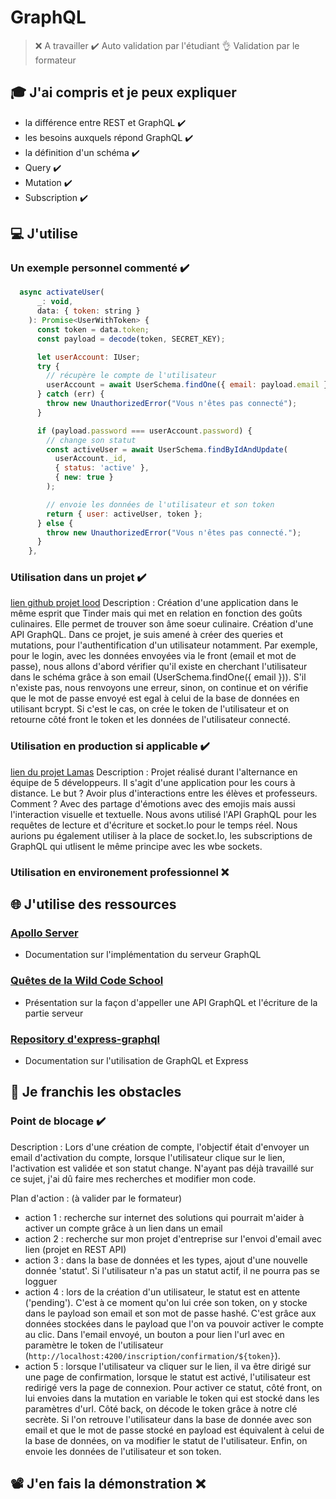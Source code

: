 # GraphQL
> ❌ A travailler
> ✔️ Auto validation par l'étudiant
> 👌 Validation par le formateur


## 🎓 J'ai compris et je peux expliquer
- la différence entre REST et GraphQL ✔️
- les besoins auxquels répond GraphQL ✔️
- la définition d'un schéma ✔️
- Query ✔️
- Mutation ✔️
- Subscription ✔️


## 💻 J'utilise
### Un exemple personnel commenté ✔️
``` javascript
  async activateUser(
      _: void,
      data: { token: string }
    ): Promise<UserWithToken> {
      const token = data.token;
      const payload = decode(token, SECRET_KEY);

      let userAccount: IUser;
      try {
        // récupère le compte de l'utilisateur
        userAccount = await UserSchema.findOne({ email: payload.email });
      } catch (err) {
        throw new UnauthorizedError("Vous n'êtes pas connecté");
      }

      if (payload.password === userAccount.password) {
        // change son statut
        const activeUser = await UserSchema.findByIdAndUpdate(
          userAccount._id,
          { status: 'active' },
          { new: true }
        );

        // envoie les données de l'utilisateur et son token
        return { user: activeUser, token };
      } else {
        throw new UnauthorizedError("Vous n'êtes pas connecté.");
      }
    },
```
### Utilisation dans un projet ✔️
[lien github projet lood](https://github.com/mathildetho/lood/blob/authentification/apps/back/src/graphql/resolvers/user.resolver.ts)
Description : Création d'une application dans le même esprit que Tinder mais qui met en relation en fonction des goûts culinaires. Elle permet de trouver son âme soeur culinaire. Création d'une API GraphQL. Dans ce projet, je suis amené à créer des queries et mutations, pour l'authentification d'un utilisateur notamment. Par exemple, pour le login, avec les données envoyées via le front (email et mot de passe), nous allons d'abord vérifier qu'il existe en cherchant l'utilisateur dans le schéma grâce à son email (UserSchema.findOne({ email })). S'il n'existe pas, nous renvoyons une erreur, sinon, on continue et on vérifie que le mot de passe envoyé est egal à celui de la base de données en utilisant bcrypt. Si c'est le cas, on crée le token de l'utilisateur et on retourne côté front le token et les données de l'utilisateur connecté.

### Utilisation en production si applicable ✔️
[lien du projet Lamas](https://lamas.wns.wilders.dev)
Description : Projet réalisé durant l'alternance en équipe de 5 développeurs. Il s'agit d'une application pour les cours à distance. Le but ? Avoir plus d'interactions entre les élèves et professeurs. Comment ? Avec des partage d'émotions avec des emojis mais aussi l'interaction visuelle et textuelle. Nous avons utilisé l'API GraphQL pour les requêtes de lecture et d'écriture et socket.Io pour le temps réel. Nous aurions pu également utiliser à la place de socket.Io, les subscriptions de GraphQL qui utlisent le même principe avec les wbe sockets.

### Utilisation en environement professionnel ❌


## 🌐 J'utilise des ressources
### [Apollo Server](https://www.apollographql.com/docs/apollo-server/)
- Documentation sur l'implémentation du serveur GraphQL
### [Quêtes de la Wild Code School](https://odyssey.wildcodeschool.com/quests/1425)
- Présentation sur la façon d'appeller une API GraphQL et l'écriture de la partie serveur
### [Repository d'express-graphql](https://github.com/graphql/express-graphql)
- Documentation sur l'utilisation de GraphQL et Express


## 🚧 Je franchis les obstacles
### Point de blocage ✔️
Description : Lors d'une création de compte, l'objectif était d'envoyer un email d'activation du compte, lorsque l'utilisateur clique sur le lien, l'activation est validée et son statut change. N'ayant pas déjà travaillé sur ce sujet, j'ai dû faire mes recherches et modifier mon code.

Plan d'action : (à valider par le formateur)
- action 1 : recherche sur internet des solutions qui pourrait m'aider à activer un compte grâce à un lien dans un email
- action 2 : recherche sur mon projet d'entreprise sur l'envoi d'email avec lien (projet en REST API)
- action 3 : dans la base de données et les types, ajout d'une nouvelle donnée 'statut'. Si l'utilisateur n'a pas un statut actif, il ne pourra pas se logguer
- action 4 : lors de la création d'un utilisateur, le statut est en attente ('pending'). C'est à ce moment qu'on lui crée son token, on y stocke dans le payload son email et son mot de passe hashé. C'est grâce aux données stockées dans le payload que l'on va pouvoir activer le compte au clic. Dans l'email envoyé, un bouton a pour lien l'url avec en paramètre le token de l'utilisateur (`http://localhost:4200/inscription/confirmation/${token}`). 
- action 5 : lorsque l'utilisateur va cliquer sur le lien, il va être dirigé sur une page de confirmation, lorsque le statut est activé, l'utilisateur est redirigé vers la page de connexion. Pour activer ce statut, côté front, on lui envoies dans la mutation en variable le token qui est stocké dans les paramètres d'url. Côté back, on décode le token grâce à notre clé secrète. Si l'on retrouve l'utilisateur dans la base de donnée avec son email et que le mot de passe stocké en payload est équivalent à celui de la base de données, on va modifier le statut de l'utilisateur. Enfin, on envoie les données de l'utilisateur et son token.


## 📽️ J'en fais la démonstration ❌